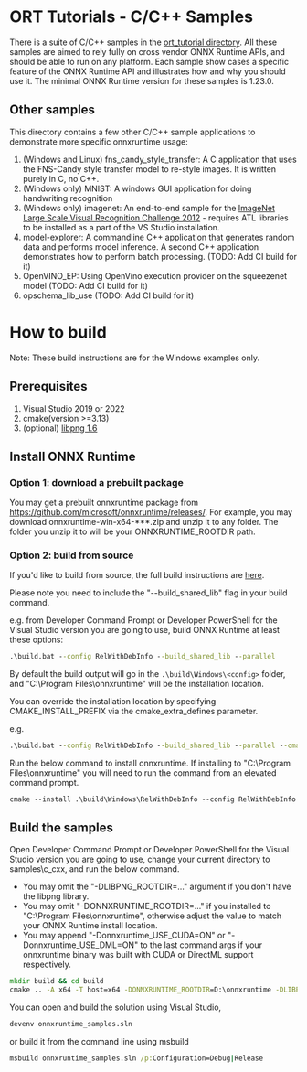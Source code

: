 # ORT Tutorials - C/C++ Samples

There is a suite of C/C++ samples in the [ort_tutorial directory](./ort_tutorial).
All these samples are aimed to rely fully on cross vendor ONNX Runtime APIs, and should be able to run on any platform. 
Each sample show cases a specific feature of the ONNX Runtime API and illustrates how and why you should use it. The minimal ONNX Runtime version for these samples is 1.23.0.

## Other samples

This directory contains a few other C/C++ sample applications to demonstrate more specific onnxruntime usage:

1. (Windows and Linux) fns_candy_style_transfer: A C application that uses the FNS-Candy style transfer model to re-style images. It is written purely in C, no C++.
2. (Windows only) MNIST: A windows GUI application for doing handwriting recognition
3. (Windows only) imagenet: An end-to-end sample for the [ImageNet Large Scale Visual Recognition Challenge 2012](http://www.image-net.org/challenges/LSVRC/2012/) - requires ATL libraries to be installed as a part of the VS Studio installation.
4. model-explorer: A commandline C++ application that generates random data and performs model inference. A second C++ application demonstrates how to perform batch processing. (TODO: Add CI build for it)
5. OpenVINO_EP: Using OpenVino execution provider on the squeezenet model (TODO: Add CI build for it)
6. opschema_lib_use (TODO: Add CI build for it)

# How to build

Note: These build instructions are for the Windows examples only.

## Prerequisites
1. Visual Studio 2019 or 2022
2. cmake(version >=3.13)
3. (optional) [libpng 1.6](https://libpng.sourceforge.io/)

## Install ONNX Runtime
### Option 1: download a prebuilt package
You may get a prebuilt onnxruntime package from https://github.com/microsoft/onnxruntime/releases/.
For example, you may download onnxruntime-win-x64-\*\*\*.zip and unzip it to any folder.
The folder you unzip it to will be your ONNXRUNTIME_ROOTDIR path. 

### Option 2: build from source
If you'd like to build from source, the full build instructions are [here](https://www.onnxruntime.ai/docs/build/).

Please note you need to include the "--build_shared_lib" flag in your build command. 

e.g. from Developer Command Prompt or Developer PowerShell for the Visual Studio version you are going to use,
build ONNX Runtime at least these options:

```bat
.\build.bat --config RelWithDebInfo --build_shared_lib --parallel
```

By default the build output will go in the `.\build\Windows\<config>` folder, and
"C:\Program Files\onnxruntime" will be the installation location.

You can override the installation location by specifying CMAKE_INSTALL_PREFIX via the cmake_extra_defines parameter.

e.g.
```bat
.\build.bat --config RelWithDebInfo --build_shared_lib --parallel --cmake_extra_defines CMAKE_INSTALL_PREFIX=D:\onnxruntime
```

Run the below command to install onnxruntime.
If installing to "C:\Program Files\onnxruntime" you will need to run the command from an elevated command prompt.

```
cmake --install .\build\Windows\RelWithDebInfo --config RelWithDebInfo
```

## Build the samples

Open Developer Command Prompt or Developer PowerShell for the Visual Studio version you are going to use, 
change your current directory to samples\c_cxx, and run the below command. 

- You may omit the "-DLIBPNG_ROOTDIR=..." argument if you don't have the libpng library.
- You may omit "-DONNXRUNTIME_ROOTDIR=..." if you installed to "C:\Program Files\onnxruntime", 
otherwise adjust the value to match your ONNX Runtime install location.
- You may append "-Donnxruntime_USE_CUDA=ON" or "-Donnxruntime_USE_DML=ON" to the last command args if your 
onnxruntime binary was built with CUDA or DirectML support respectively.

```bat
mkdir build && cd build
cmake .. -A x64 -T host=x64 -DONNXRUNTIME_ROOTDIR=D:\onnxruntime -DLIBPNG_ROOTDIR=C:\path\to\your\libpng\binary
```

You can open and build the solution using Visual Studio,

```bat
devenv onnxruntime_samples.sln
```

or build it from the command line using msbuild

```bat
msbuild onnxruntime_samples.sln /p:Configuration=Debug|Release
```
